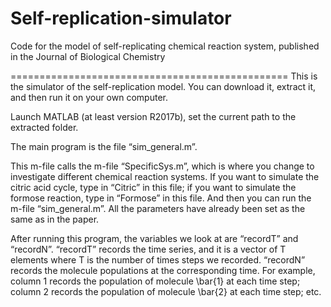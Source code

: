 # Self-replication-simulator
Code for the model of self-replicating chemical reaction system, published in the Journal of Biological Chemistry

================================================
This is the simulator of the self-replication model. You can download it, extract it, and then run it on your own computer.

Launch MATLAB (at least version R2017b), set the current path to the extracted folder.

The main program is the file “sim_general.m”.

This m-file calls the m-file “SpecificSys.m”, which is where you change to investigate different chemical reaction systems. If you want to simulate the citric acid cycle, type in “Citric” in this file; if you want to simulate the formose reaction, type in “Formose” in this file. And then you can run the m-file “sim_general.m”. All the parameters have already been set as the same as in the paper.

After running this program, the variables we look at are “recordT” and “recordN”. “recordT” records the time series, and it is a vector of T elements where T is the number of times steps we recorded. “recordN” records the molecule populations at the corresponding time. For example, column 1 records the population of molecule \bar{1} at each time step; column 2 records the population of molecule \bar{2} at each time step; etc.
